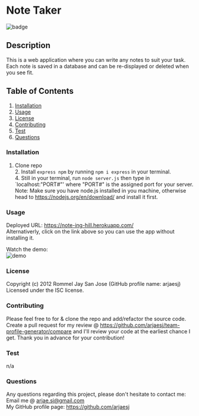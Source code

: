 # Note Taker
  ![badge](https://img.shields.io/badge/License-ISC-green.svg)

## Description
This is a web application where you can write any notes to suit your task. Each note is saved in a database and can be re-displayed or deleted when you see fit. 

## Table of Contents
1. [Installation](#Installation)
2. [Usage](#Usage)
3. [License](#License)
4. [Contributing](#Contributing)
5. [Test](#Test)
6. [Questions](#Questions)


### Installation
1. Clone repo</br> 2. Install `express npm` by running `npm i express` in your terminal.</br>  4. Still in your terminal, run `node server.js` then type in `localhost:"PORT#"' where "PORT#" is the assigned port for your server.</br> Note: Make sure you have node.js installed in you machine, otherwise head to https://nodejs.org/en/download/ and install it first.

### Usage
Deployed URL: https://note-ing-hill.herokuapp.com/  
Alternativerly, click on the link above so you can use the app without installing it.   
 
Watch the demo:  
![demo](public/assets/images/demo.gif)

### License
Copyright (c) 2012 Rommel Jay San Jose (GitHub profile name: arjaesj)  
Licensed under the ISC license.

### Contributing
Please feel free to for & clone the repo and add/refactor the source code. Create a pull request for my review @ https://github.com/arjaesj/team-profile-generator/compare and I'll review your code at the earliest chance I get. Thank you in advance for your contribution!

### Test
n/a

### Questions
Any questions regarding this project, please don't hesitate to contact me:  
Email me @ arjae.sj@gmail.com  
My GitHub profile page: https://github.com/arjaesj  

